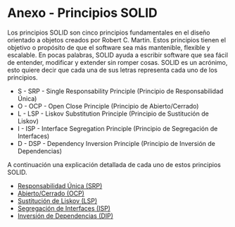 # Anexo - Principios SOLID

Los principios SOLID son cinco principios fundamentales en el diseño orientado a objetos creados por Robert C. Martin. Estos principios tienen el objetivo o propósito de que el software sea más mantenible, flexible y escalable. En pocas palabras, SOLID ayuda a escribir software que sea fácil de entender, modificar y extender sin romper cosas. SOLID es un acrónimo, esto quiere decir que cada una de sus letras representa cada uno de los principios.

* S - SRP - Single Responsability Principle (Principio de Responsabilidad Única)
* O - OCP - Open Close Principle (Principio de Abierto/Cerrado)
* L - LSP - Liskov Substitution Principle (Principio de Sustitución de Liskov)
* I - ISP - Interface Segregation Principle (Principio de Segregación de Interfaces)
* D - DSP - Dependency Inversion Principle (Principio de Inversión de Dependencias)

A continuación una explicación detallada de cada uno de estos principios SOLID.

* [Responsabilidad Única (SRP)](srp.md)
* [Abierto/Cerrado (OCP)](ocp.md)
* [Sustitución de Liskov (LSP)](lsp.md)
* [Segregación de Interfaces (ISP)](isp.md)
* [Inversión de Dependencias (DIP)](dip.md)
